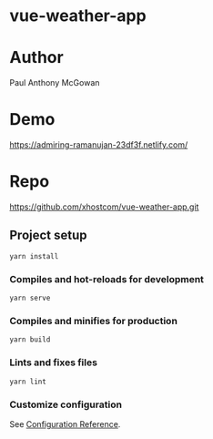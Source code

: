 # vue-weather-app

# Author

Paul Anthony McGowan

# Demo

https://admiring-ramanujan-23df3f.netlify.com/

# Repo

https://github.com/xhostcom/vue-weather-app.git

## Project setup
```
yarn install
```

### Compiles and hot-reloads for development
```
yarn serve
```

### Compiles and minifies for production
```
yarn build
```

### Lints and fixes files
```
yarn lint
```

### Customize configuration
See [Configuration Reference](https://cli.vuejs.org/config/).
